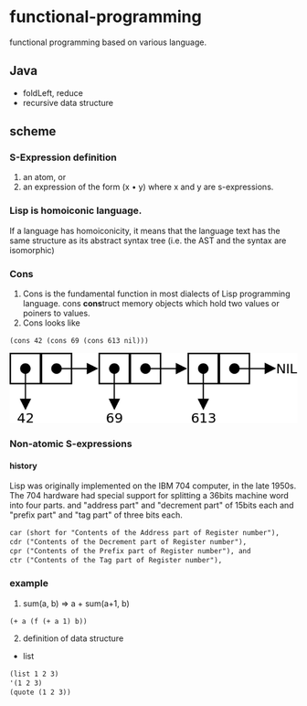 functional-programming
======================

functional programming based on various language.

## Java 
* foldLeft, reduce
* recursive data structure

## scheme
### S-Expression definition
1. an atom, or
2. an expression of the form (x • y) where x and y are s-expressions.

### Lisp is homoiconic language.
>
If a language has homoiconicity, it means that the language text has the same structure as its abstract syntax tree (i.e. the AST and the syntax are isomorphic)

### Cons
1. Cons is the fundamental function in most dialects of Lisp programming language. cons **cons**truct memory objects which hold two values or poiners to values.
2. Cons looks like
```
(cons 42 (cons 69 (cons 613 nil)))
```
![Cons-cells](resources/Cons-cells.png)

### Non-atomic S-expressions
#### history
>
Lisp was originally implemented on the IBM 704 computer, in the late 1950s. The 704 hardware had  special support for splitting a 36bits machine word into four parts. and "address part" and "decrement part" of 15bits each and "prefix part" and "tag part" of three bits each.

```
car (short for "Contents of the Address part of Register number"),
cdr ("Contents of the Decrement part of Register number"),
cpr ("Contents of the Prefix part of Register number"), and
ctr ("Contents of the Tag part of Register number"),
```

### example
1. sum(a, b) => a + sum(a+1, b)

```
(+ a (f (+ a 1) b)) 
```

2. definition of data structure

* list
```
(list 1 2 3)
'(1 2 3)
(quote (1 2 3))
```

